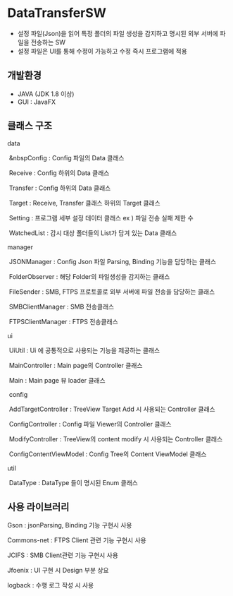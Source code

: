# DataTransferSW

- 설정 파일(Json)을 읽어 특정 폴더의 파일 생성을 감지하고 명시된 외부 서버에 파일을 전송하는 SW
- 설정 파일은 UI를 통해 수정이 가능하고 수정 즉시 프로그램에 적용



## 개발환경

- JAVA (JDK 1.8 이상)
- GUI : JavaFX



## 클래스 구조

data

​	&nbspConfig : Config 파일의 Data 클래스

​	Receive : Config 하위의 Data 클래스

​	Transfer : Config 하위의 Data 클래스

​	Target : Receive, Transfer 클래스 하위의 Target 클래스

​	Setting : 프로그램 세부 설정 데이터 클래스 ex ) 파일 전송 실패 제한 수

​	WatchedList : 감시 대상 폴더들의 List가 담겨 있는 Data 클래스

manager 

​	JSONManager : Config Json 파일 Parsing, Binding 기능을 담당하는 클래스

​	FolderObserver : 해당 Folder의 파일생성을 감지하는 클래스

​	FileSender : SMB, FTPS 프로토콜로 외부 서버에 파일 전송을 담당하는 클래스

​	SMBClientManager : SMB 전송클래스

​	FTPSClientManager : FTPS 전송클래스

ui

​	UiUtil : Ui 에 공통적으로 사용되는 기능을 제공하는 클래스

​	MainController : Main page의 Controller 클래스

​	Main : Main page 뷰 loader 클래스

​	config 

​		AddTargetController : TreeView Target Add 시 사용되는 Controller 클래스

​		ConfigController : Config 파일 Viewer의 Controller 클래스

​		ModifyController : TreeView의 content modify 시 사용되는 Controller 클래스	

​		ConfigContentViewModel : Config Tree의 Content ViewModel 클래스

util

​	DataType : DataType 들이 명시된 Enum 클래스





## 사용 라이브러리

Gson : jsonParsing, Binding 기능 구현시 사용

Commons-net : FTPS Client 관련 기능 구현시 사용

JCIFS : SMB Client관련 기능 구현시 사용

Jfoenix : UI 구현 시 Design 부분 상요

logback : 수행 로그 작성 시 사용